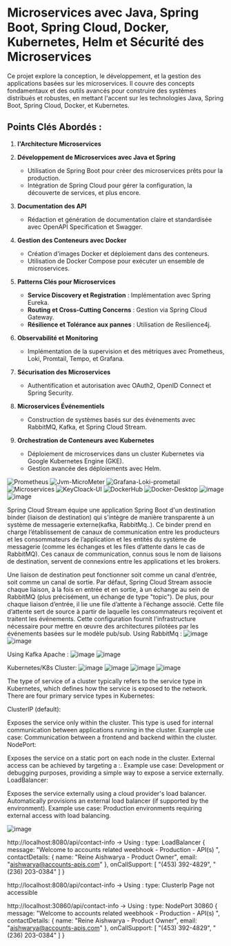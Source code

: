 # Microservices avec Java, Spring Boot, Spring Cloud, Docker, Kubernetes, Helm et Sécurité des Microservices

Ce projet explore la conception, le développement, et la gestion des applications basées sur les microservices. Il couvre des concepts fondamentaux et des outils avancés pour construire des systèmes distribués et robustes, en mettant l'accent sur les technologies Java, Spring Boot, Spring Cloud, Docker, et Kubernetes.

## Points Clés Abordés :

1. **l'Architecture Microservices**

2. **Développement de Microservices avec Java et Spring**

   - Utilisation de Spring Boot pour créer des microservices prêts pour la production.
   - Intégration de Spring Cloud pour gérer la configuration, la découverte de services, et plus encore.

3. **Documentation des API**

   - Rédaction et génération de documentation claire et standardisée avec OpenAPI Specification et Swagger.

4. **Gestion des Conteneurs avec Docker**

   - Création d'images Docker et déploiement dans des conteneurs.
   - Utilisation de Docker Compose pour exécuter un ensemble de microservices.

5. **Patterns Clés pour Microservices**

   - **Service Discovery et Registration** : Implémentation avec Spring Eureka.
   - **Routing et Cross-Cutting Concerns** : Gestion via Spring Cloud Gateway.
   - **Résilience et Tolérance aux pannes** : Utilisation de Resilience4j.

6. **Observabilité et Monitoring**

   - Implémentation de la supervision et des métriques avec Prometheus, Loki, Promtail, Tempo, et Grafana.

7. **Sécurisation des Microservices**

   - Authentification et autorisation avec OAuth2, OpenID Connect et Spring Security.

8. **Microservices Événementiels**

   - Construction de systèmes basés sur des événements avec RabbitMQ, Kafka, et Spring Cloud Stream.

9. **Orchestration de Conteneurs avec Kubernetes**

    - Déploiement de microservices dans un cluster Kubernetes via Google Kubernetes Engine (GKE).
    - Gestion avancée des déploiements avec Helm.

![Prometheus](https://github.com/user-attachments/assets/cf21c79a-2cca-4b3f-a855-d74e3553f194)
![Jvm-MicroMeter](https://github.com/user-attachments/assets/a5918457-98d5-476a-8d1e-07fd7e3389af)
![Grafana-Loki-prometail](https://github.com/user-attachments/assets/3c0156ac-654d-4343-ab84-639864cdb423)
![Microservices](https://github.com/user-attachments/assets/1a15c7ce-c810-4fb6-973c-984f9d3a1182)
![KeyCloack-UI](https://github.com/user-attachments/assets/ae2fc2d7-9eb0-455d-9f0e-8925d0b2077a)
![DockerHub](https://github.com/user-attachments/assets/e7ff1be9-35c3-4daf-8dce-fc07508095aa)
![Docker-Desktop](https://github.com/user-attachments/assets/b683342c-d070-4b3a-a4e8-224b148ddddf)
![image](https://github.com/user-attachments/assets/1ca20596-bdb5-4d33-823e-4ab3166ea7d2)
![image](https://github.com/user-attachments/assets/2f6726c9-8441-4bd3-95a8-7ceabd983780)

 
Spring Cloud Stream équipe une application Spring Boot d'un destination binder (liaison de destination) qui s'intègre de manière transparente à un système de messagerie externe(kafka, RabbitMq..). Ce binder prend en charge l’établissement de canaux de communication entre les producteurs et les consommateurs de l’application et les entités du système de messagerie (comme les échanges et les files d’attente dans le cas de RabbitMQ). Ces canaux de communication, connus sous le nom de liaisons de destination, servent de connexions entre les applications et les brokers.

Une liaison de destination peut fonctionner soit comme un canal d’entrée, soit comme un canal de sortie. Par défaut, Spring Cloud Stream associe chaque liaison, à la fois en entrée et en sortie, à un échange au sein de RabbitMQ (plus précisément, un échange de type "topic"). De plus, pour chaque liaison d’entrée, il lie une file d’attente à l’échange associé. Cette file d’attente sert de source à partir de laquelle les consommateurs reçoivent et traitent les événements. Cette configuration fournit l'infrastructure nécessaire pour mettre en œuvre des architectures pilotées par les événements basées sur le modèle pub/sub.
Using RabbitMq :
![image](https://github.com/user-attachments/assets/fb57429f-5e34-4ec2-9132-945f2391a94b)
![image](https://github.com/user-attachments/assets/da637817-b288-4793-864c-79aa143ed1d0)

Using Kafka Apache :
![image](https://github.com/user-attachments/assets/cbd4b31a-ed0f-413a-9c39-0d7a4e50e2e2)
![image](https://github.com/user-attachments/assets/4c0417cb-d254-40f8-9b7a-e2fc0738f3b2)

Kubernetes/K8s Cluster:
![image](https://github.com/user-attachments/assets/579639b8-6062-4d27-8254-97913b92630b)
![image](https://github.com/user-attachments/assets/069995a1-c6e8-46f3-8c49-a30fb2e3005f)
![image](https://github.com/user-attachments/assets/db82b443-25ae-40b0-9c79-449672909768)
![image](https://github.com/user-attachments/assets/b700873c-43e4-44ff-a028-da3cdc635e02)

The type of service of a cluster typically refers to the service type in Kubernetes, which defines how the service is exposed to the network. There are four primary service types in Kubernetes:

ClusterIP (default):

Exposes the service only within the cluster.
This type is used for internal communication between applications running in the cluster.
Example use case: Communication between a frontend and backend within the cluster.
NodePort:

Exposes the service on a static port on each node in the cluster.
External access can be achieved by targeting a <NodeIP>:<NodePort>.
Example use case: Development or debugging purposes, providing a simple way to expose a service externally.
LoadBalancer:

Exposes the service externally using a cloud provider's load balancer.
Automatically provisions an external load balancer (if supported by the environment).
Example use case: Production environments requiring external access with load balancing.

![image](https://github.com/user-attachments/assets/a1b0ccdc-36be-4fc4-98ae-9d03d73f6073)

http://localhost:8080/api/contact-info  -> Using : type: LoadBalancer
{
message: "Welcome to  accounts related weebhook - Production - API(s) ",
contactDetails: {
name: "Reine Aishwarya - Product Owner",
email: "aishwarya@accounts-apis.com"
},
onCallSupport: [
"(453) 392-4829",
"(236) 203-0384"
]
}

http://localhost:8080/api/contact-info  -> Using : type: ClusterIp
Page not accessible 

http://localhost:30860/api/contact-info  -> Using : type: NodePort 30860
{
message: "Welcome to  accounts related weebhook - Production - API(s) ",
contactDetails: {
name: "Reine Aishwarya - Product Owner",
email: "aishwarya@accounts-apis.com"
},
onCallSupport: [
"(453) 392-4829",
"(236) 203-0384"
]
}
